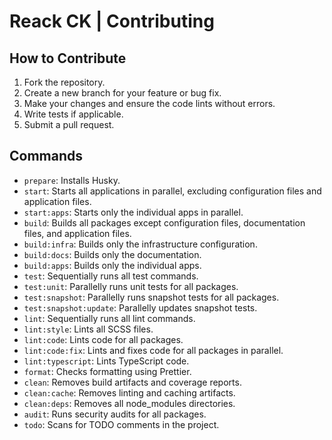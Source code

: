 # Reack CK | Contributing

## How to Contribute

1. Fork the repository.
2. Create a new branch for your feature or bug fix.
3. Make your changes and ensure the code lints without errors.
4. Write tests if applicable.
5. Submit a pull request.

## Commands

- `prepare`: Installs Husky.
- `start`: Starts all applications in parallel, excluding configuration files and application files.
- `start:apps`: Starts only the individual apps in parallel.
- `build`: Builds all packages except configuration files, documentation files, and application files.
- `build:infra`: Builds only the infrastructure configuration.
- `build:docs`: Builds only the documentation.
- `build:apps`: Builds only the individual apps.
- `test`: Sequentially runs all test commands.
- `test:unit`: Parallelly runs unit tests for all packages.
- `test:snapshot`: Parallelly runs snapshot tests for all packages.
- `test:snapshot:update`: Parallelly updates snapshot tests.
- `lint`: Sequentially runs all lint commands.
- `lint:style`: Lints all SCSS files.
- `lint:code`: Lints code for all packages.
- `lint:code:fix`: Lints and fixes code for all packages in parallel.
- `lint:typescript`: Lints TypeScript code.
- `format`: Checks formatting using Prettier.
- `clean`: Removes build artifacts and coverage reports.
- `clean:cache`: Removes linting and caching artifacts.
- `clean:deps`: Removes all node_modules directories.
- `audit`: Runs security audits for all packages.
- `todo`: Scans for TODO comments in the project.

